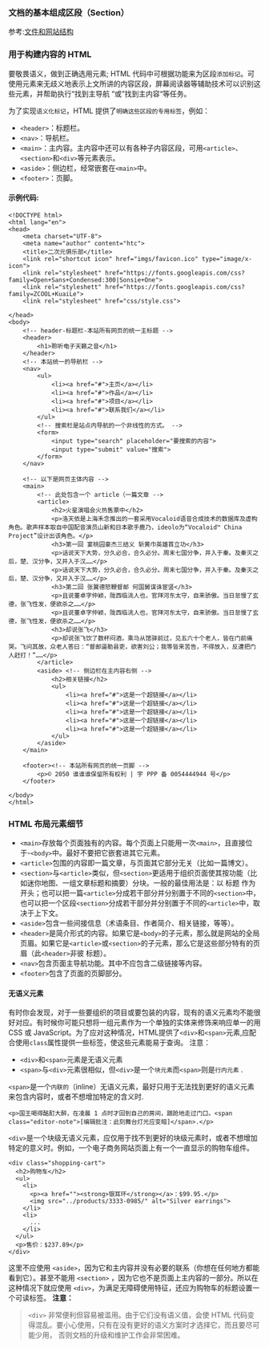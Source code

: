 ### 文档的基本组成区段（Section）
参考:[文件和网站结构](https://developer.mozilla.org/zh-CN/docs/learn/HTML/Introduction_to_HTML/%E6%96%87%E4%BB%B6%E5%92%8C%E7%BD%91%E7%AB%99%E7%BB%93%E6%9E%84)

### 用于构建内容的 HTML
要敬畏语义，做到正确选用元素;
HTML 代码中可根据功能来为区段`添加标记`。可使用元素来无歧义地表示上文所讲的内容区段，屏幕阅读器等辅助技术可以识别这些元素，并帮助执行“找到主导航 “或”找到主内容“等任务。

为了实现`语义化标记`，HTML 提供了`明确这些区段的专用标签`，例如：
- `<header>`：标题栏。
- `<nav>`：导航栏。
- `<main>`：主内容。主内容中还可以有各种子内容区段，可用`<article>`、`<section>`和`<div>`等元素表示。
- `<aside>`：侧边栏，经常嵌套在`<main>`中。
- `<footer>`：页脚。

#### 示例代码:
```
<!DOCTYPE html>
<html lang="en">
<head>
    <meta charset="UTF-8">
    <meta name="author" content="htc">
    <title>二次元俱乐部</title>
    <link rel="shortcut icon" href="imgs/favicon.ico" type="image/x-icon">
    <link rel="stylesheet" href="https://fonts.googleapis.com/css?family=Open+Sans+Condensed:300|Sonsie+One">
    <link rel="styleshett" href="https://fonts.googleapis.com/css?family=ZCOOL+KuaiLe">
    <link rel="stylesheet" href="css/style.css">

</head>
<body>
    <!-- header-标题栏-本站所有网页的统一主标题 -->
    <header> 
        <h1>聆听电子天籁之音</h1>
    </header>
    <!-- 本站统一的导航栏 -->
    <nav>
        <ul>
            <li><a href="#">主页</a></li>
            <li><a href="#">作品</a></li>
            <li><a href="#">项目</a></li>
            <li><a href="#">联系我们</a></li>
        </ul>
        <!-- 搜索栏是站点内导航的一个非线性的方式。 -->
        <form>
            <input type="search" placeholder="要搜索的内容">
            <input type="submit" value="搜索">
        </form>
    </nav>
    
    <!-- 以下是网页主体内容 -->
    <main>
        <!-- 此处包含一个 article（一篇文章 -->
        <article>
            <h2>火星演唱会火热售票中</h2>
            <p>洛天依是上海禾念推出的一套采用Vocaloid语音合成技术的数据库及虚构角色。歌声样本取自中国配音演员山新和日本歌手鹿乃，ideolo为“Vocaloid™ China Project”设计出该角色。</p>
            <h3>第一回 宴桃园豪杰三结义 斩黄巾英雄首立功</h3>
            <p>话说天下大势，分久必合，合久必分。周末七国分争，并入于秦。及秦灭之后，楚、汉分争，又并入于汉……</p>
            <p>话说天下大势，分久必合，合久必分。周末七国分争，并入于秦。及秦灭之后，楚、汉分争，又并入于汉……</p>
            <h3>第二回 张翼德怒鞭督邮 何国舅谋诛宦竖</h3>
            <p>且说董卓字仲颖，陇西临洮人也，官拜河东太守，自来骄傲。当日怠慢了玄德，张飞性发，便欲杀之……</p>
            <p>且说董卓字仲颖，陇西临洮人也，官拜河东太守，自来骄傲。当日怠慢了玄德，张飞性发，便欲杀之……</p>
            <h3>却说张飞</h3>
            <p>却说张飞饮了数杯闷酒，乘马从馆驿前过，见五六十个老人，皆在门前痛哭。飞问其故，众老人答曰：“督邮逼勒县吏，欲害刘公；我等皆来苦告，不得放入，反遭把门人赶打！”……</p>
        </article>
        <aside> <!-- 侧边栏在主内容右侧 -->
            <h2>相关链接</h2>
            <ul>
                <li><a href="#">这是一个超链接</a></li>
                <li><a href="#">这是一个超链接</a></li>
                <li><a href="#">这是一个超链接</a></li>
                <li><a href="#">这是一个超链接</a></li>
                <li><a href="#">这是一个超链接</a></li>
            </ul>
        </aside>
    </main>

    <footer><!-- 本站所有网页的统一页脚 -->
        <p>© 2050 谁谁谁保留所有权利 | 宇 PPP 备 0054444944 号</p>
    </footer>

</body>
</html>
```

### HTML 布局元素细节
- `<main>`存放每个页面独有的内容。每个页面上只能用一次`<main>`，且直接位于-`<body>`中。最好不要把它嵌套进其它元素。
- `<article>`包围的内容即一篇文章，与页面其它部分无关（比如一篇博文）。
- `<section>`与`<article>`类似，但`<section>`更适用于组织页面使其按功能（比如迷你地图、一组文章标题和摘要）分块。一般的最佳用法是：以 标题 作为开头；也可以把一篇`<article>`分成若干部分并分别置于不同的`<section>`中，也可以把一个区段`<section>`分成若干部分并分别置于不同的`<article>`中，取决于上下文。
- `<aside>`包含一些间接信息（术语条目、作者简介、相关链接，等等）。
- `<header>`是简介形式的内容。如果它是`<body>`的子元素，那么就是网站的全局页眉。如果它是`<article>`或`<section>`的子元素，那么它是这些部分特有的页眉（此`<header>`非彼 标题）。
- `<nav>`包含页面主导航功能。其中不应包含二级链接等内容。
- `<footer>`包含了页面的页脚部分。

#### 无语义元素
有时你会发现，对于一些要组织的项目或要包装的内容，现有的语义元素均不能很好对应。有时候你可能只想将一组元素作为一个单独的实体来修饰来响应单一的用 CSS 或 JavaScript。为了应对这种情况，HTML提供了`<div>`和`<span>`元素,应配合使用`class`属性提供一些标签，使这些元素能易于查询。
注意：
- `<div>`和`<span>`元素是无语义元素
- `<span>`与`<div>`元素很相似，但`<div>`是一个`块元素`而`<span>`则是`行内元素` .

`<span>`是一个`内联的`（inline）无语义元素，最好只用于无法找到更好的语义元素来包含内容时，或者不想增加特定的含义时.
```
<p>国王喝得酩酊大醉，在凌晨 1 点时才回到自己的房间，踉跄地走过门口。<span class="editor-note">[编辑批注：此刻舞台灯光应变暗]</span>.</p>
```
`<div>`是一个块级无语义元素，应仅用于找不到更好的块级元素时，或者不想增加特定的意义时。例如，一个电子商务网站页面上有一个一直显示的购物车组件。
```
<div class="shopping-cart">
  <h2>购物车</h2>
  <ul>
    <li>
      <p><a href=""><strong>银耳环</strong></a>：$99.95.</p>
      <img src="../products/3333-0985/" alt="Silver earrings">
    </li>
    <li>
      ...
    </li>
  </ul>
  <p>售价：$237.89</p>
</div>
```
这里不应使用 `<aside>`，因为它和主内容并没有必要的联系（你想在任何地方都能看到它）。甚至不能用 `<section>` ，因为它也不是页面上主内容的一部分。所以在这种情况下就应使用 `<div>`，为满足无障碍使用特征，还应为购物车的标题设置一个可读标签。
**注意：**
>`<div>` 非常便利但容易被滥用。由于它们没有语义值，会使 HTML 代码变得混乱。要小心使用，只有在没有更好的语义方案时才选择它，而且要尽可能少用， 否则文档的升级和维护工作会非常困难。












